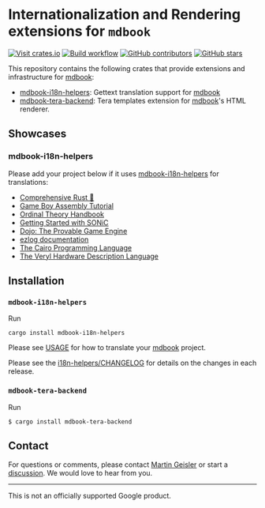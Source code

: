 # Internationalization and Rendering extensions for `mdbook`

[![Visit crates.io](https://img.shields.io/crates/v/mdbook-i18n-helpers?style=flat-square)](https://crates.io/crates/mdbook-i18n-helpers)
[![Build workflow](https://img.shields.io/github/actions/workflow/status/google/mdbook-i18n-helpers/test.yml?style=flat-square)](https://github.com/google/mdbook-i18n-helpers/actions/workflows/test.yml?query=branch%3Amain)
[![GitHub contributors](https://img.shields.io/github/contributors/google/mdbook-i18n-helpers?style=flat-square)](https://github.com/google/mdbook-i18n-helpers/graphs/contributors)
[![GitHub stars](https://img.shields.io/github/stars/google/mdbook-i18n-helpers?style=flat-square)](https://github.com/google/mdbook-i18n-helpers/stargazers)

This repository contains the following crates that provide extensions and
infrastructure for [mdbook](https://github.com/rust-lang/mdBook/):

- [mdbook-i18n-helpers](./i18n-helpers/README.md): Gettext translation support
  for [mdbook](https://github.com/rust-lang/mdBook/)
- [mdbook-tera-backend](./mdbook-tera-backend/README.md): Tera templates
  extension for [mdbook](https://github.com/rust-lang/mdBook/)'s HTML renderer.

## Showcases

### mdbook-i18n-helpers

Please add your project below if it uses
[mdbook-i18n-helpers](i18n-helpers/README.md) for translations:

- [Comprehensive Rust 🦀](https://google.github.io/comprehensive-rust/)
- [Game Boy Assembly Tutorial](https://gbdev.io/gb-asm-tutorial/)
- [Ordinal Theory Handbook](https://docs.ordinals.com/)
- [Getting Started with SONiC](https://r12f.com/sonic-book/)
- [Dojo: The Provable Game Engine](https://book.dojoengine.org/)
- [ezlog documentation](https://s1rius.github.io/ezlog/)
- [The Cairo Programming Language](https://book.cairo-lang.org/)
- [The Veryl Hardware Description Language](https://dalance.github.io/veryl/book/)

## Installation

### `mdbook-i18n-helpers`

Run

```shell
cargo install mdbook-i18n-helpers
```

Please see [USAGE](i18n-helpers/USAGE.md) for how to translate your
[mdbook](https://github.com/rust-lang/mdBook/) project.

Please see the [i18n-helpers/CHANGELOG](CHANGELOG) for details on the changes in
each release.

### `mdbook-tera-backend`

Run

```shell
$ cargo install mdbook-tera-backend
```

## Contact

For questions or comments, please contact
[Martin Geisler](mailto:mgeisler@google.com) or start a
[discussion](https://github.com/google/mdbook-i18n-helpers/discussions). We
would love to hear from you.

---

This is not an officially supported Google product.

